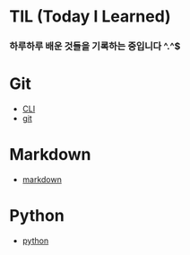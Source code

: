 # TIL (Today I Learned)
### 하루하루 배운 것들을 기록하는 중입니다 ^.^$ 


# Git
- [CLI](Git/cli.md)
- [git](Git/git.md)

# Markdown
- [markdown](Markdown/markdown.md)

# Python
- [python](Python/python.md)